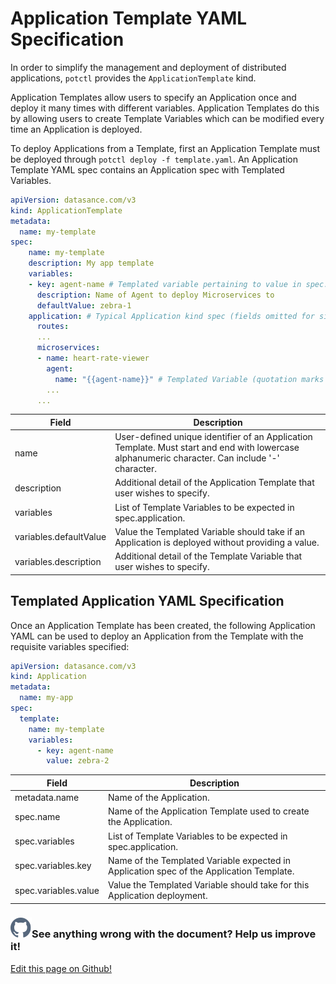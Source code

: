 # Application Template YAML Specification

In order to simplify the management and deployment of distributed applications, `potctl` provides the `ApplicationTemplate` kind.

Application Templates allow users to specify an Application once and deploy it many times with different variables. Application Templates do this by allowing users to create Template Variables which can be modified every time an Application is deployed.

To deploy Applications from a Template, first an Application Template must be deployed through `potctl deploy -f template.yaml`. An Application Template YAML spec contains an Application spec with Templated Variables.

```yaml
apiVersion: datasance.com/v3
kind: ApplicationTemplate
metadata:
  name: my-template
spec:
    name: my-template
    description: My app template
    variables:
    - key: agent-name # Templated variable pertaining to value in spec.application.microservices[0].agent.name below
      description: Name of Agent to deploy Microservices to
      defaultValue: zebra-1
    application: # Typical Application kind spec (fields omitted for simplicity)
      routes:
      ...
      microservices:
      - name: heart-rate-viewer
        agent:
          name: "{{agent-name}}" # Templated Variable (quotation marks are required)
        ...
      ...
```

| Field                  | Description                                                                                                                                     |
| ---------------------- | ----------------------------------------------------------------------------------------------------------------------------------------------- |
| name                   | User-defined unique identifier of an Application Template. Must start and end with lowercase alphanumeric character. Can include '-' character. |
| description            | Additional detail of the Application Template that user wishes to specify.                                                                      |
| variables              | List of Template Variables to be expected in spec.application.                                                                                  |
| variables.defaultValue | Value the Templated Variable should take if an Application is deployed without providing a value.                                               |
| variables.description  | Additional detail of the Template Variable that user wishes to specify.                                                                         |

## Templated Application YAML Specification

Once an Application Template has been created, the following Application YAML can be used to deploy an Application from the Template with the requisite variables specified:

```yaml
apiVersion: datasance.com/v3
kind: Application
metadata:
  name: my-app
spec:
  template:
    name: my-template
    variables:
      - key: agent-name
        value: zebra-2
```

| Field                | Description                                                                              |
| -------------------- | ---------------------------------------------------------------------------------------- |
| metadata.name        | Name of the Application.                                                                 |
| spec.name            | Name of the Application Template used to create the Application.                         |
| spec.variables       | List of Template Variables to be expected in spec.application.                           |
| spec.variables.key   | Name of the Templated Variable expected in Application spec of the Application Template. |
| spec.variables.value | Value the Templated Variable should take for this Application deployment.                |

<aside class="notifications contribute">
  <h3><img src="/images/icos/ico-github.svg" alt=""/>See anything wrong with the document? Help us improve it!</h3>
  <a href="https://github.com/Datasance/docs.datasance.com/edit/main/docs/reference-potctl/reference-application.md"
    target="_blank">
    <p>Edit this page on Github!</p>
  </a>
</aside>
